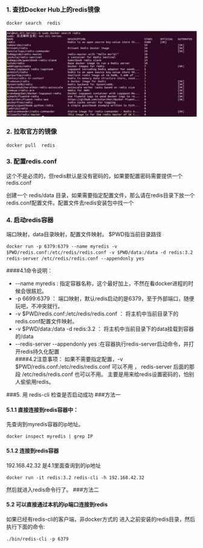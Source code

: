 ### 1. 查找Docker Hub上的redis镜像
```
docker search  redis
```
![](image/docker_search_redis.png) 


### 2. 拉取官方的镜像
```
docker pull  redis
```

### 3. 配置redis.conf
这个不是必须的，但redis默认是没有密码的，如果要配置密码需要提供一个redis.conf

创建一个 redis/data 目录，如果需要指定配置文件，那么请在redis目录下放一个redis.conf配置文件。配置文件去redis安装包中找一个


### 4. 启动redis容器
端口映射，data目录映射，配置文件映射。 $PWD指当前目录路径
```
docker run -p 6379:6379 --name myredis -v $PWD/redis.conf:/etc/redis/redis.conf -v $PWD/data:/data -d redis:3.2 redis-server /etc/redis/redis.conf --appendonly yes
```
####4.1命令说明：
* \--name myredis : 指定容器名称，这个最好加上，不然在看docker进程的时候会很尴尬。
* -p 6699:6379 ： 端口映射，默认redis启动的是6379，至于外部端口，随便玩吧，不冲突就行。
* -v $PWD/redis.conf:/etc/redis/redis.conf ： 将主机中当前目录下的redis.conf配置文件映射。
* -v $PWD/data:/data -d redis:3.2 ： 将主机中当前目录下的data挂载到容器的/data
* --redis-server --appendonly yes :在容器执行redis-server启动命令，并打开redis持久化配置\
####4.2注意事项：
如果不需要指定配置，-v $PWD/redis.conf:/etc/redis/redis.conf 可以不用 ，
redis-server 后面的那段 /etc/redis/redis.conf 也可以不用。
主要是用来给redis设置密码的，怕别人偷偷用redis。

###5. 用 redis-cli  检查是否启动成功
###方法一
#### 5.1.1 直接连接到redis容器中：
先查询到myredis容器的ip地址。
```
docker inspect myredis | grep IP 
```
#### 5.1.2 连接到redis容器
192.168.42.32 是4.1里面查询到的ip地址
```
docker run -it redis:3.2 redis-cli -h 192.168.42.32
```
然后就进入redis命令行了。
###方法二
#### 5.2 可以直接通过本机的ip端口连接到redis
如果已经有redis-cli的客户端，非docker方式的
进入之前安装的redis目录，然后执行下面的命令:
```
./bin/redis-cli -p 6379
```


